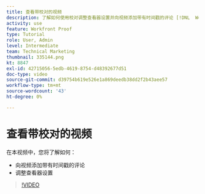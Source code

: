 ```yaml
---
title: 查看带校对的视频
description: 了解如何使用校对调整查看器设置并向视频添加带有时间戳的评论 [!DNL  Workfront].
activity: use
feature: Workfront Proof
type: Tutorial
role: User, Admin
level: Intermediate
team: Technical Marketing
thumbnail: 335144.png
kt: 8847
exl-id: 42715056-5edb-4619-8754-d48392677d51
doc-type: video
source-git-commit: d39754b619e526e1a869deedb38dd2f2b43aee57
workflow-type: tm+mt
source-wordcount: '43'
ht-degree: 0%

---
```


# 查看带校对的视频

在本视频中，您将了解如何：

* 向视频添加带有时间戳的评论
* 调整查看器设置

>[!VIDEO](https://video.tv.adobe.com/v/335144/?quality=12)

<!--
## Learn more
* Review a video proof
-->
